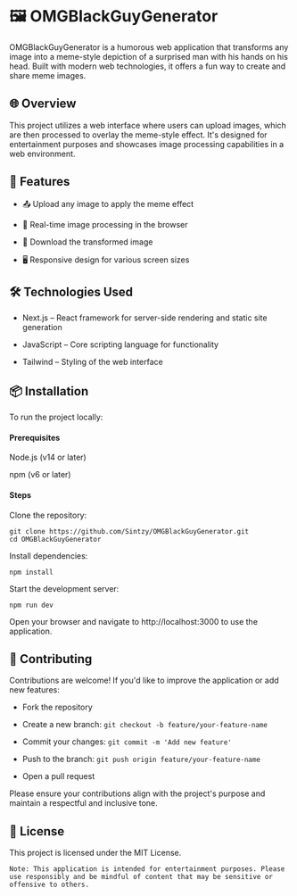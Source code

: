 # 🖼️ OMGBlackGuyGenerator

OMGBlackGuyGenerator is a humorous web application that transforms any image into a meme-style depiction of a surprised man with his hands on his head. Built with modern web technologies, it offers a fun way to create and share meme images.

## 🌐 Overview

This project utilizes a web interface where users can upload images, which are then processed to overlay the meme-style effect. It's designed for entertainment purposes and showcases image processing capabilities in a web environment.

## 🚀 Features

- 📤 Upload any image to apply the meme effect

- 🎨 Real-time image processing in the browser

- 💾 Download the transformed image

- 🖥️ Responsive design for various screen sizes

## 🛠️ Technologies Used

- Next.js – React framework for server-side rendering and static site generation

- JavaScript – Core scripting language for functionality

- Tailwind – Styling of the web interface

## 📦 Installation

To run the project locally:

#### Prerequisites

Node.js (v14 or later)

npm (v6 or later)

#### Steps

Clone the repository:

```
git clone https://github.com/Sintzy/OMGBlackGuyGenerator.git
cd OMGBlackGuyGenerator
```
Install dependencies:

```
npm install
```

Start the development server:

```
npm run dev
```

Open your browser and navigate to http://localhost:3000 to use the application.

## 🤝 Contributing

Contributions are welcome! If you'd like to improve the application or add new features:

- Fork the repository

- Create a new branch: `git checkout -b feature/your-feature-name`

- Commit your changes: `git commit -m 'Add new feature'`

- Push to the branch: `git push origin feature/your-feature-name`

- Open a pull request

Please ensure your contributions align with the project's purpose and maintain a respectful and inclusive tone.

## 📄 License

This project is licensed under the MIT License.

`Note: This application is intended for entertainment purposes. Please use responsibly and be mindful of content that may be sensitive or offensive to others.`
